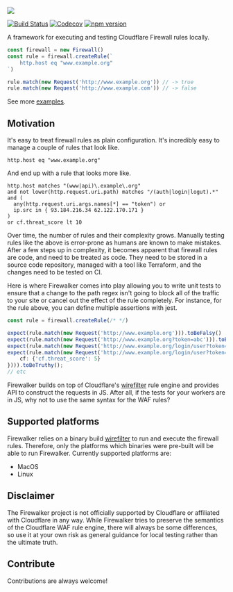 ![](https://github.com/SerCeMan/firewalker/raw/master/logo/logo.png)

[![Build Status](https://circleci.com/gh/SerCeMan/firewalker.svg?style=svg)](https://circleci.com/gh/SerCeMan/firewalker)
[![Codecov](https://codecov.io/gh/SerCeMan/firewalker/branch/master/graph/badge.svg)](https://codecov.io/gh/SerCeMan/firewalker)
[![npm version](https://badge.fury.io/js/firewalker.svg)](https://www.npmjs.com/package/firewalker)


A framework for executing and testing Cloudflare Firewall rules locally.

```typescript
const firewall = new Firewall()
const rule = firewall.createRule(`
    http.host eq "www.example.org"
`)

rule.match(new Request('http://www.example.org')) // -> true
rule.match(new Request('http://www.example.com')) // -> false
```

See more [examples](https://github.com/SerCeMan/firewalker/blob/master/test/firewall.tests.ts).

## Motivation

It's easy to treat firewall rules as plain configuration. It's incredibly easy to manage a couple of rules that look like.
```
http.host eq "www.example.org" 
```

And end up with a rule that looks more like. 
```wireshark
http.host matches "(www|api)\.example\.org"
and not lower(http.request.uri.path) matches "/(auth|login|logut).*"
and (
  any(http.request.uri.args.names[*] == "token") or
  ip.src in { 93.184.216.34 62.122.170.171 }
)
or cf.threat_score lt 10
``` 

Over time, the number of rules and their complexity grows. Manually testing rules like the above is error-prone as humans are known to make mistakes. After a few steps up in complexity, it becomes apparent that firewall rules are code, and need to be treated as code. They need to be stored in a source code repository, managed with a tool like Terraform, and the changes need to be tested on CI. 

Here is where Firewalker comes into play allowing you to write unit tests to ensure that a change to the path regex isn't going to block all of the traffic to your site or cancel out the effect of the rule completely. For instance, for the rule above, you can define multiple assertions with jest.

```typescript
const rule = firewall.createRule(/* */)

expect(rule.match(new Request('http://www.example.org'))).toBeFalsy()
expect(rule.match(new Request('http://www.example.org?token=abc'))).toBeTruthy()
expect(rule.match(new Request('http://www.example.org/login/user?token=abc'))).toBeFalsy()
expect(rule.match(new Request('http://www.example.org/login/user?token=abc', {
    cf: {'cf.threat_score': 5}
}))).toBeTruthy();
// etc
```

Firewalker builds on top of Cloudflare's [wirefilter](https://github.com/cloudflare/wirefilter) rule engine and provides API to construct the requests in JS. After all, if the tests for your workers are in JS, why not to use the same syntax for the WAF rules?

## Supported platforms
Firewalker relies on a binary build [wirefilter](https://github.com/cloudflare/wirefilter) to run and execute the firewall rules. Therefore, only the platforms which binaries were pre-built will be able to run Firewalker. Currently supported platforms are:

* MacOS
* Linux

## Disclaimer
The Firewalker project is not officially supported by Cloudflare or affiliated with Cloudflare in any way. While Firewalker tries to preserve the semantics of the Cloudflare WAF rule engine, there will always be some differences, so use it at your own risk as general guidance for local testing rather than the ultimate truth.

## Contribute
Contributions are always welcome!
